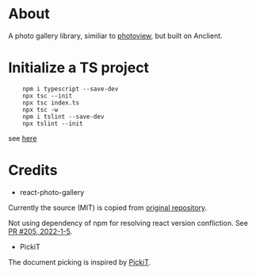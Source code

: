 # About

A photo gallery library, similiar to [photoview](https://github.com/photoview/photoview),
but built on Anclient.

# Initialize a TS project

```
    npm i typescript --save-dev
    npx tsc --init
    npx tsc index.ts
    npx tsc -w
    npm i tslint --save-dev
    npx tslint --init
```

see [here](https://www.typescriptlang.org/download)

# Credits

- react-photo-gallery

Currently the source (MIT) is copied from [original repository](https://github.dev/neptunian/react-photo-gallery).

Not using dependency of npm for resolving react version confliction. See [PR #205, 2022-1-5](https://github.com/neptunian/react-photo-gallery/pull/210).

- PickiT

The document picking is inspired by [PickiT](https://github.com/HBiSoft/PickiT).
